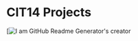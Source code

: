 # CIT14 Projects
[![I am GitHub Readme Generator's creator](https://CIT14.github.io/github-profile-readme-generator/images/banner.png)
